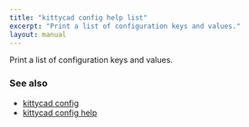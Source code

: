 ```yaml
---
title: "kittycad config help list"
excerpt: "Print a list of configuration keys and values."
layout: manual
---
```


Print a list of configuration keys and values.

### See also

* [kittycad config](./kittycad_config)
* [kittycad config help](./kittycad_config_help)